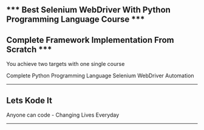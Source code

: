  
## *** Best Selenium WebDriver With Python Programming Language Course ***

## Complete Framework Implementation From Scratch ***

You achieve two targets with one single course

Complete Python Programming Language
Selenium WebDriver Automation

---
## Lets Kode It
Anyone can code - Changing Lives Everyday

---
